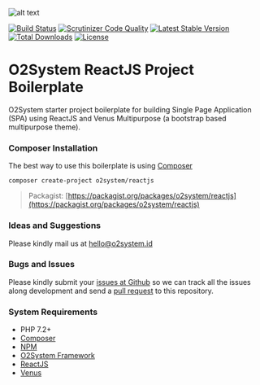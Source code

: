 ![alt text](https://www.o2system.id/assets/img/covers/cover-o2system-pwa-reactjs.png "O2System PWA ReactJS")


[![Build Status](https://travis-ci.org/o2system/reactjs.svg?branch=master)](https://travis-ci.org/o2system/reactjs)
[![Scrutinizer Code Quality](https://scrutinizer-ci.com/g/o2system/reactjs/badges/quality-score.png?b=master)](https://scrutinizer-ci.com/g/o2system/reactjs/?branch=master)
[![Latest Stable Version](https://poser.pugx.org/o2system/reactjs/v/stable)](https://packagist.org/packages/o2system/reactjs)
[![Total Downloads](https://poser.pugx.org/o2system/reactjs/downloads)](https://packagist.org/packages/o2system/reactjs)
[![License](https://poser.pugx.org/o2system/reactjs/license)](https://packagist.org/packages/o2system/reactjs)

# O2System ReactJS Project Boilerplate

O2System starter project boilerplate for building Single Page Application (SPA) using ReactJS and Venus Multipurpose (a bootstrap based multipurpose theme).


### Composer Installation

The best way to use this boilerplate is using [Composer](https://getcomposer.org)
```
composer create-project o2system/reactjs
```
> Packagist: [https://packagist.org/packages/o2system/reactjs](https://packagist.org/packages/o2system/reactjs)

### Ideas and Suggestions

Please kindly mail us at [hello@o2system.id](mailto:hello@o2system.id])

### Bugs and Issues

Please kindly submit your [issues at Github](http://github.com/o2system/reactjs/issues) so we can track all the issues along development and send a [pull request](http://github.com/o2system/reactjs/pulls) to this repository.

### System Requirements

- PHP 7.2+
- [Composer](https://getcomposer.org)
- [NPM](https://www.npmjs.com/get-npm)
- [O2System Framework](https://github.com/o2system/framework)
- [ReactJS](https://github.com/facebook/react)
- [Venus](https://github.com/o2system/venus)